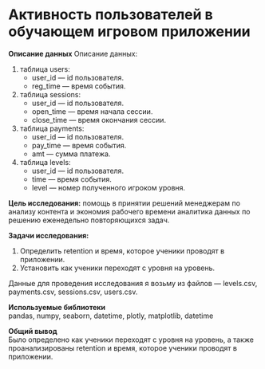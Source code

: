 # Активность пользователей в обучающем игровом приложении

**Описание данных** 
Описание данных:  
1. таблица users:  
    * user_id — id пользователя.  
    * reg_time — время события.  
2. таблица sessions:  
    * user_id — id пользователя.  
    * open_time — время начала сессии.  
    * close_time — время окончания сессии.  
3. таблица  payments:  
    * user_id — id пользователя.
    * pay_time — время события.  
    * amt — сумма платежа. 
4. таблица levels:  
    * user_id — id пользователя.  
    * time — время события.  
    * level — номер полученного игроком уровня.  

**Цель исследования:** помощь в принятии решений менеджерам по анализу контента и экономия рабочего времени аналитика данных по решению еженедельно повторяющихся задач.


**Задачи исследования:**  
1. Определить retention и время, которое ученики проводят в приложении.   
2. Установить как ученики переходят с уровня на уровень.

Данные для проведения исследования я возьму из файлов — levels.csv, payments.csv, sessions.csv, users.csv.

**Используемые библиотеки**  
pandas, numpy, seaborn, datetime, plotly, matplotlib, datetime


**Общий вывод**  
Было определено как ученики переходят с уровня на уровень, а также проанализированы retention и время, которое ученики проводят в приложении.  